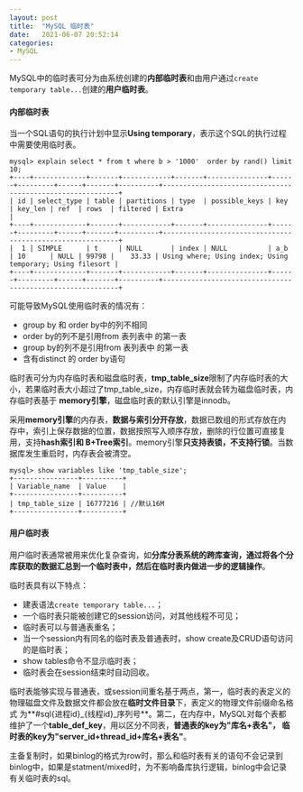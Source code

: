 ```yaml
---
layout: post
title:  "MySQL 临时表"
date:   2021-06-07 20:52:14
categories: 
- MySQL
---
```


MySQL中的临时表可分为由系统创建的**内部临时表**和由用户通过`create temporary table...`创建的**用户临时表**。


#### 内部临时表

当一个SQL语句的执行计划中显示**Using temporary**，表示这个SQL的执行过程中需要使用临时表。

```
mysql> explain select * from t where b > '1000'  order by rand() limit 10;
+----+-------------+-------+------------+-------+---------------+------+---------+------+-------+----------+-----------------------------------------------------------+
| id | select_type | table | partitions | type  | possible_keys | key  | key_len | ref  | rows  | filtered | Extra                                                     |
+----+-------------+-------+------------+-------+---------------+------+---------+------+-------+----------+-----------------------------------------------------------+
|  1 | SIMPLE      | t     | NULL       | index | NULL          | a_b  | 10      | NULL | 99798 |    33.33 | Using where; Using index; Using temporary; Using filesort |
+----+-------------+-------+------------+-------+---------------+------+---------+------+-------+----------+-----------------------------------------------------------+
```

可能导致MySQL使用临时表的情况有：
*  group by 和 order by中的列不相同
*  order by的列不是引用from 表列表中 的第一表
*  group by的列不是引用from 表列表中 的第一表
*  含有distinct 的 order by语句


临时表可分为内存临时表和磁盘临时表，**tmp_table_size**限制了内存临时表的大小，若果临时表大小超过了tmp_table_size，内存临时表就会转为磁盘临时表，内存临时表基于
**memory引擎**，磁盘临时表的默认引擎是innodb。

采用**memory引擎**的内存表，**数据与索引分开存放**，数据已数组的形式存放在内存中，索引上保存数据的位置，数据按照写入顺序存放，删除的行位置可直接复用，支持**hash索引和
B+Tree索引**。memory引擎**只支持表锁，不支持行锁**。当数据库发生重启时，内存表会被清空。

```
mysql> show variables like 'tmp_table_size';
+----------------+----------+
| Variable_name  | Value    |
+----------------+----------+
| tmp_table_size | 16777216 | //默认16M
+----------------+----------+
```


#### 用户临时表

用户临时表通常被用来优化复杂查询，如**分库分表系统的跨库查询，通过将各个分库获取的数据汇总到一个临时表中，然后在临时表内做进一步的逻辑操作**。

临时表具有以下特点：
* 建表语法`create temporary table...`；
* 一个临时表只能被创建它的session访问，对其他线程不可见；
* 临时表可以与普通表重名；
* 当一个session内有同名的临时表及普通表时，show create及CRUD语句访问的是临时表；
* show tables命令不显示临时表；
* 临时表会在session结束时自动回收。

临时表能够实现与普通表，或session间重名基于两点，第一，临时表的表定义的物理磁盘文件及数据文件都会放在**临时文件目录**下，表定义的物理文件前缀命名格式
为**#sql{进程id}_{线程id}_序列号**。第二，在内存中，MySQL对每个表都维护了一个**table_def_key**，用以区分不同表，**普通表的key为"库名+表名"，
临时表的key为"server_id+thread_id+库名+表名"**。


主备复制时，如果binlog的格式为row时，那么和临时表有关的语句不会记录到binlog中，如果是statment/mixed时，为不影响备库执行逻辑，binlog中会记录
有关临时表的sql。




